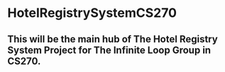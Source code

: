 # HotelRegistrySystemCS270
## This will be the main hub of The Hotel Registry System Project for The Infinite Loop Group in CS270.
